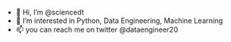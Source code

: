 - 👋 Hi, I’m @sciencedt
- 👀 I’m interested in Python, Data Engineering, Machine Learning
- 📫 you can reach me on twitter @dataengineer20

<!---
sciencedt/sciencedt is a ✨ special ✨ repository because its `README.md` (this file) appears on your GitHub profile.
You can click the Preview link to take a look at your changes.
--->
